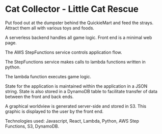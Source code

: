 # Cat Collector - Little Cat Rescue
Put food out at the dumpster behind the QuickieMart and feed the strays.
Attract them all with various toys and foods.


A serverless backend handles all game logic. Front end is a minimal web page.

The AWS StepFunctions service controls application flow.

The StepFunctions service makes calls to lambda functions written in python. 

The lambda function executes game logic.

State for the application is maintained within the application in a JSON string. State is also stored in a DynamoDB table to facilitate transfer of data between the front and back ends.

A graphical worldview is generated server-side and stored in S3. This graphic is displayed to the user by the front end.


Technologies used: Javascript, React, Lambda, Python, AWS Step Functions, S3, DynamoDB.
